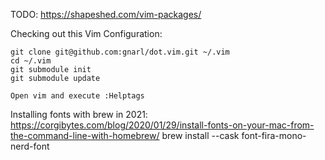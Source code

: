 TODO: https://shapeshed.com/vim-packages/

Checking out this Vim Configuration:

```
git clone git@github.com:gnarl/dot.vim.git ~/.vim
cd ~/.vim
git submodule init
git submodule update

Open vim and execute :Helptags
```
Installing fonts with brew in 2021: 
https://corgibytes.com/blog/2020/01/29/install-fonts-on-your-mac-from-the-command-line-with-homebrew/
brew install --cask font-fira-mono-nerd-font


